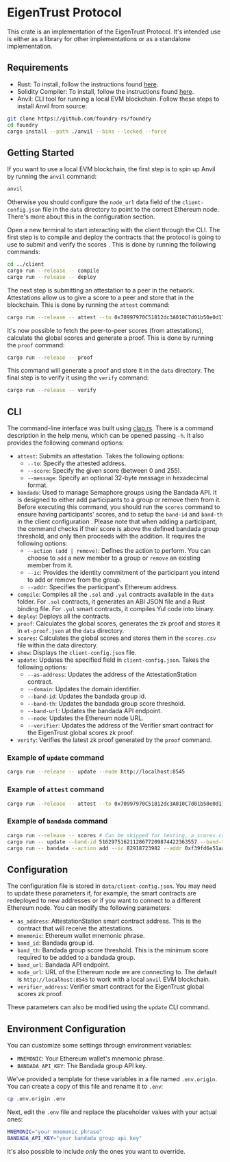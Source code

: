 # EigenTrust Protocol

This crate is an implementation of the EigenTrust Protocol. It's intended use is either as a library for other implementations or as a standalone implementation.

## Requirements

- Rust: To install, follow the instructions found [here](https://www.rust-lang.org/tools/install).
- Solidity Compiler: To install, follow the instructions found [here](https://docs.soliditylang.org/en/v0.8.9/installing-solidity.html).
- Anvil: CLI tool for running a local EVM blockchain. Follow these steps to install Anvil from source:

```bash
git clone https://github.com/foundry-rs/foundry
cd foundry
cargo install --path ./anvil --bins --locked --force
```

## Getting Started

If you want to use a local EVM blockchain, the first step is to spin up Anvil by running the `anvil` command:

```bash
anvil
```

Otherwise you should configure the `node_url` data field of the `client-config.json` file in the `data` directory to point to the correct Ethereum node. There's more about this in the configuration section.

Open a new terminal to start interacting with the client through the CLI. The first step is to compile and deploy the contracts that the protocol is going to use to submit and verify the scores . This is done by running the following commands:

```bash
cd ../client
cargo run --release -- compile
cargo run --release -- deploy
```

The next step is submitting an attestation to a peer in the network. Attestations allow us to give a score to a peer and store that in the blockchain. This is done by running the `attest` command:

```bash
cargo run --release -- attest --to 0x70997970C51812dc3A010C7d01b50e0d17dc79C8 --score 5
```

It's now possible to fetch the peer-to-peer scores (from attestations), calculate the global scores and generate a proof. This is done by running the `proof` command:

```bash
cargo run --release -- proof
```

This command will generate a proof and store it in the `data` directory. The final step is to verify it using the `verify` command:

```bash
cargo run --release -- verify
```

## CLI

The command-line interface was built using [clap.rs](http://clap.rs/). There is a command description in the help menu, which can be opened passing `-h`. It also provides the following command options:

- `attest`: Submits an attestation. Takes the following options:
  - `--to`: Specify the attested address.
  - `--score`: Specify the given score (between 0 and 255).
  - `--message`: Specify an optional 32-byte message in hexadecimal format.
- `bandada`: Used to manage Semaphore groups using the Bandada API. It is designed to either add participants to a group or remove them from it. Before executing this command, you should run the `scores` command to ensure having participants' scores, and to setup the `band-id` and `band-th` in the client configuration . Please note that when adding a participant, the command checks if their score is above the defined bandada group threshold, and only then proceeds with the addition. It requires the following options:
  - `--action (add | remove)`: Defines the action to perform. You can choose to `add` a new member to a group or `remove` an existing member from it.
  - `--ic`: Provides the identity commitment of the participant you intend to add or remove from the group.
  - `--addr`: Specifies the participant's Ethereum address.
- `compile`: Compiles all the `.sol` and `.yul` contracts available in the `data` folder. For `.sol` contracts, it generates an ABI JSON file and a Rust binding file. For `.yul` smart contracts, it compiles Yul code into binary.
- `deploy`: Deploys all the contracts.
- `proof`: Calculates the global scores, generates the zk proof and stores it in `et-proof.json` at the `data` directory.
- `scores`: Calculates the global scores and stores them in the `scores.csv` file within the data directory.
- `show`: Displays the `client-config.json` file.
- `update`: Updates the specified field in `client-config.json`. Takes the following options:
  - `--as-address`: Updates the address of the AttestationStation contract.
  - `--domain`: Updates the domain identifier.
  - `--band-id`: Updates the bandada group id.
  - `--band-th`: Updates the bandada group score threshold.
  - `--band-url`: Updates the bandada API endpoint.
  - `--node`: Updates the Ethereum node URL.
  - `--verifier`: Updates the address of the Verifier smart contract for the EigenTrust global scores zk proof.
- `verify`: Verifies the latest zk proof generated by the `proof` command.

### Example of `update` command

```bash
cargo run --release -- update --node http://localhost:8545
```

### Example of `attest` command

```bash
cargo run --release -- attest --to 0x70997970C51812dc3A010C7d01b50e0d17dc79C8 --score 5 --message 0x473fe1d0de78c8f334d059013d902c13c8b53eb0f669caa9cad677ce1a601167
```

### Example of `bandada` command

```bash
cargo run --release -- scores # Can be skipped for testing, a scores.csv file is provided.
cargo run -- update --band-id 51629751621128677209874422363557 --band-th 500
cargo run -- bandada --action add --ic 82918723982 --addr 0xf39fd6e51aad88f6f4ce6ab8827279cfffb92266
```

## Configuration

The configuration file is stored in `data/client-config.json`. You may need to update these parameters if, for example, the smart contracts are redeployed to new addresses or if you want to connect to a different Ethereum node. You can modify the following parameters:

- `as_address`: AttestationStation smart contract address. This is the contract that will receive the attestations.
- `mnemonic`: Ethereum wallet mnemonic phrase.
- `band_id`: Bandada group id.
- `band_th`: Bandada group score threshold. This is the minimum score required to be added to a bandada group.
- `band_url`: Bandada API endpoint.
- `node_url`: URL of the Ethereum node we are connecting to. The default is `http://localhost:8545` to work with a local `anvil` EVM blockchain.
- `verifier_address`: Verifier smart contract for the EigenTrust global scores zk proof.

These parameters can also be modified using the `update` CLI command.

## Environment Configuration

You can customize some settings through environment variables:

- `MNEMONIC`: Your Ethereum wallet's mnemonic phrase.
- `BANDADA_API_KEY`: The Bandada group API key.

We've provided a template for these variables in a file named `.env.origin`. You can create a copy of this file and rename it to `.env`:

```bash
cp .env.origin .env
```

Next, edit the `.env` file and replace the placeholder values with your actual ones:

```bash
MNEMONIC="your mnemonic phrase"
BANDADA_API_KEY="your bandada group api key"
```

It's also possible to include _only_ the ones you want to override.
